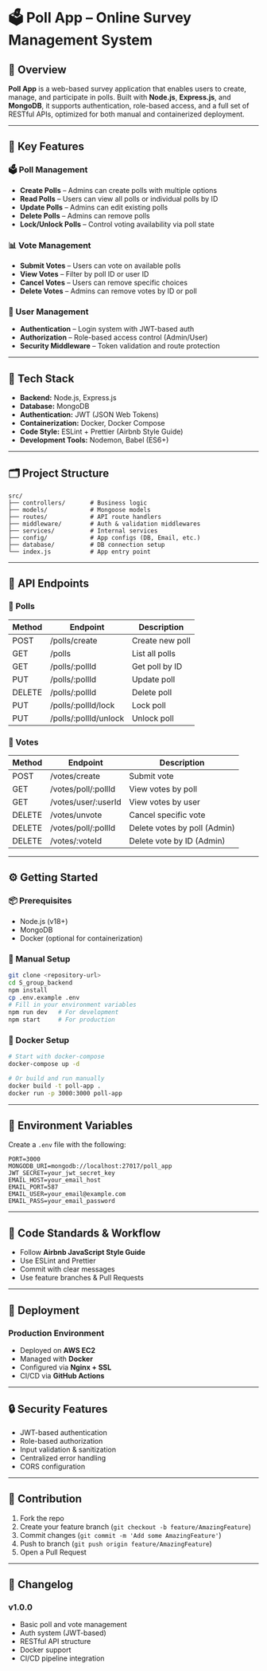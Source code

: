 # 🗳️ Poll App – Online Survey Management System

## 📌 Overview

**Poll App** is a web-based survey application that enables users to create, manage, and participate in polls. Built with **Node.js**, **Express.js**, and **MongoDB**, it supports authentication, role-based access, and a full set of RESTful APIs, optimized for both manual and containerized deployment.

---

## 🚀 Key Features

### 🗳️ Poll Management
- **Create Polls** – Admins can create polls with multiple options
- **Read Polls** – Users can view all polls or individual polls by ID
- **Update Polls** – Admins can edit existing polls
- **Delete Polls** – Admins can remove polls
- **Lock/Unlock Polls** – Control voting availability via poll state

### 📊 Vote Management
- **Submit Votes** – Users can vote on available polls
- **View Votes** – Filter by poll ID or user ID
- **Cancel Votes** – Users can remove specific choices
- **Delete Votes** – Admins can remove votes by ID or poll

### 👥 User Management
- **Authentication** – Login system with JWT-based auth
- **Authorization** – Role-based access control (Admin/User)
- **Security Middleware** – Token validation and route protection

---

## 🧱 Tech Stack

- **Backend:** Node.js, Express.js
- **Database:** MongoDB
- **Authentication:** JWT (JSON Web Tokens)
- **Containerization:** Docker, Docker Compose
- **Code Style:** ESLint + Prettier (Airbnb Style Guide)
- **Development Tools:** Nodemon, Babel (ES6+)

---

## 🗂️ Project Structure

```
src/
├── controllers/       # Business logic
├── models/            # Mongoose models
├── routes/            # API route handlers
├── middleware/        # Auth & validation middlewares
├── services/          # Internal services
├── config/            # App configs (DB, Email, etc.)
├── database/          # DB connection setup
└── index.js           # App entry point
```

---

## 🔌 API Endpoints

### 📍 Polls

| Method | Endpoint                  | Description           |
|--------|---------------------------|-----------------------|
| POST   | /polls/create             | Create new poll       |
| GET    | /polls                    | List all polls        |
| GET    | /polls/:pollId           | Get poll by ID        |
| PUT    | /polls/:pollId           | Update poll           |
| DELETE | /polls/:pollId           | Delete poll           |
| PUT    | /polls/:pollId/lock      | Lock poll             |
| PUT    | /polls/:pollId/unlock    | Unlock poll           |

### 📍 Votes

| Method | Endpoint                      | Description                |
|--------|-------------------------------|----------------------------|
| POST   | /votes/create                 | Submit vote                |
| GET    | /votes/poll/:pollId           | View votes by poll         |
| GET    | /votes/user/:userId           | View votes by user         |
| DELETE | /votes/unvote                 | Cancel specific vote       |
| DELETE | /votes/poll/:pollId           | Delete votes by poll (Admin) |
| DELETE | /votes/:voteId                | Delete vote by ID (Admin) |

---

## ⚙️ Getting Started

### 📦 Prerequisites
- Node.js (v18+)
- MongoDB
- Docker (optional for containerization)

### 🔧 Manual Setup

```bash
git clone <repository-url>
cd S_group_backend
npm install
cp .env.example .env
# Fill in your environment variables
npm run dev   # For development
npm start     # For production
```

### 🐳 Docker Setup

```bash
# Start with docker-compose
docker-compose up -d

# Or build and run manually
docker build -t poll-app .
docker run -p 3000:3000 poll-app
```

---

## 🔐 Environment Variables

Create a `.env` file with the following:

```env
PORT=3000
MONGODB_URI=mongodb://localhost:27017/poll_app
JWT_SECRET=your_jwt_secret_key
EMAIL_HOST=your_email_host
EMAIL_PORT=587
EMAIL_USER=your_email@example.com
EMAIL_PASS=your_email_password
```

---

## 🧪 Code Standards & Workflow

- Follow **Airbnb JavaScript Style Guide**
- Use ESLint and Prettier
- Commit with clear messages
- Use feature branches & Pull Requests

---

## 🚀 Deployment

### Production Environment
- Deployed on **AWS EC2**
- Managed with **Docker**
- Configured via **Nginx + SSL**
- CI/CD via **GitHub Actions**

---

## 🔒 Security Features

- JWT-based authentication
- Role-based authorization
- Input validation & sanitization
- Centralized error handling
- CORS configuration

---

## 🤝 Contribution

1. Fork the repo
2. Create your feature branch (`git checkout -b feature/AmazingFeature`)
3. Commit changes (`git commit -m 'Add some AmazingFeature'`)
4. Push to branch (`git push origin feature/AmazingFeature`)
5. Open a Pull Request

---

## 📌 Changelog

### v1.0.0
- Basic poll and vote management
- Auth system (JWT-based)
- RESTful API structure
- Docker support
- CI/CD pipeline integration
